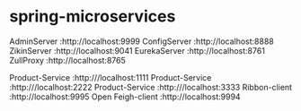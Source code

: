 # spring-microservices

AdminServer       :http://localhost:9999
ConfigServer      :http://localhost:8888
ZikinServer       :http://localhost:9041
EurekaServer      :http://localhost:8761
ZullProxy         :http://localhost:8765

Product-Service   :http:///localhost:1111
Product-Service   :http:///localhost:2222
Product-Service   :http:///localhost:3333
Ribbon-client     :http://localhost:9995
Open Feigh-client :http://localhost:9994
